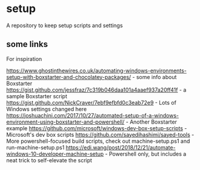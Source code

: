 # setup
A repository to keep setup scripts and settings

## some links
For inspiration

https://www.ghostinthewires.co.uk/automating-windows-environments-setup-with-boxstarter-and-chocolatey-packages/ - some info about Boxstarter
https://gist.github.com/jessfraz/7c319b046daa101a4aaef937a20ff41f - a sample Boxstarter script
https://gist.github.com/NickCraver/7ebf9efbfd0c3eab72e9 - Lots of Windows settings changed here
https://joshuachini.com/2017/10/27/automated-setup-of-a-windows-environment-using-boxstarter-and-powershell/ - Another Boxstarter example
https://github.com/microsoft/windows-dev-box-setup-scripts - Microsoft's dev box scripts
https://github.com/sayedihashimi/sayed-tools - More powershell-focused build scripts, check out machine-setup.ps1 and run-machine-setup.ps1
https://edi.wang/post/2018/12/21/automate-windows-10-developer-machine-setup - Powershell only, but includes a neat trick to self-elevate the script

